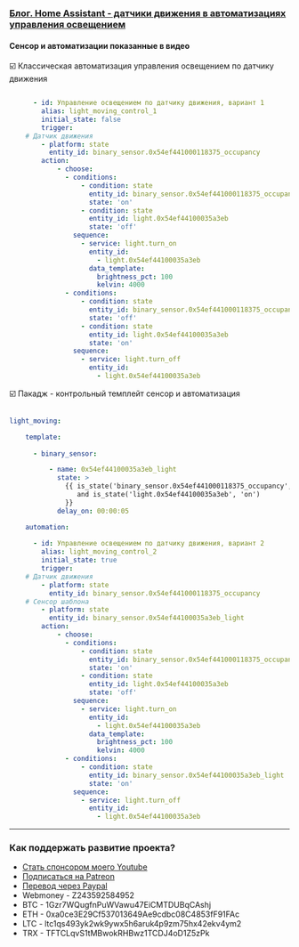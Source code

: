 ### [Блог. Home Assistant - датчики движения в автоматизациях управления освещением](https://youtu.be/SK9CYq5GtH8)

#### Сенсор и автоматизации показанные в видео

:ballot_box_with_check: Классическая автоматизация управления освещением по датчику движения

```yaml

      - id: Управление освещением по датчику движения, вариант 1
        alias: light_moving_control_1
        initial_state: false
        trigger:
    # Датчик движения
        - platform: state
          entity_id: binary_sensor.0x54ef441000118375_occupancy
        action:
            - choose:
              - conditions:
                  - condition: state
                    entity_id: binary_sensor.0x54ef441000118375_occupancy
                    state: 'on'
                  - condition: state
                    entity_id: light.0x54ef44100035a3eb
                    state: 'off'
                sequence:
                  - service: light.turn_on
                    entity_id:
                      - light.0x54ef44100035a3eb
                    data_template:
                      brightness_pct: 100
                      kelvin: 4000
              - conditions:
                  - condition: state
                    entity_id: binary_sensor.0x54ef441000118375_occupancy
                    state: 'off'
                  - condition: state
                    entity_id: light.0x54ef44100035a3eb
                    state: 'on'
                sequence:
                  - service: light.turn_off
                    entity_id:
                      - light.0x54ef44100035a3eb 

```

:ballot_box_with_check: Пакадж - контрольный темплейт сенсор и автоматизация 

```yaml

light_moving:

    template:
     
      - binary_sensor:

          - name: 0x54ef44100035a3eb_light
            state: >
              {{ is_state('binary_sensor.0x54ef441000118375_occupancy', 'off')  
                 and is_state('light.0x54ef44100035a3eb', 'on')
              }}
            delay_on: 00:00:05

    automation:
    
      - id: Управление освещением по датчику движения, вариант 2
        alias: light_moving_control_2
        initial_state: true
        trigger:
    # Датчик движения
        - platform: state
          entity_id: binary_sensor.0x54ef441000118375_occupancy
    # Сенсор шаблона
        - platform: state
          entity_id: binary_sensor.0x54ef44100035a3eb_light
        action:
            - choose:
              - conditions:
                  - condition: state
                    entity_id: binary_sensor.0x54ef441000118375_occupancy
                    state: 'on'
                  - condition: state
                    entity_id: light.0x54ef44100035a3eb
                    state: 'off'
                sequence:
                  - service: light.turn_on
                    entity_id:
                      - light.0x54ef44100035a3eb
                    data_template:
                      brightness_pct: 100
                      kelvin: 4000
              - conditions:
                  - condition: state
                    entity_id: binary_sensor.0x54ef44100035a3eb_light
                    state: 'on'
                sequence:
                  - service: light.turn_off
                    entity_id:
                      - light.0x54ef44100035a3eb  

```
____
### Как поддержать развитие проекта?
* [Стать спонсором моего Youtube](http://kvazis.link/sponsorship)
* [Подписаться на Patreon](http://kvazis.link/patreon)
* [Перевод через Paypal](http://kvazis.link/paypal)
* Webmoney - Z243592584952
* BTC - 1Gzr7WQugfnPuWVawu47EiCMTDUBqCAshj
* ETH - 0xa0ce3E29Cf537013649Ae9cdbc08C4853fF91FAc
* LTC - ltc1qs493yk2wk9ywx5h6aruk4p9zm75hx42ekv4ym2
* TRX - TFTCLqvS1tMBwokRHBwz1TCDJ4oD1Z5zPk